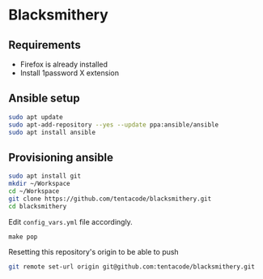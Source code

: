 # Blacksmithery

## Requirements

- Firefox is already installed
- Install 1password X extension

## Ansible setup

```bash
sudo apt update
sudo apt-add-repository --yes --update ppa:ansible/ansible
sudo apt install ansible
```

## Provisioning ansible

```bash
sudo apt install git
mkdir ~/Workspace
cd ~/Workspace
git clone https://github.com/tentacode/blacksmithery.git
cd blacksmithery
```

Edit `config_vars.yml` file accordingly.

```ssh
make pop
```

Resetting this repository's origin to be able to push

```bash
git remote set-url origin git@github.com:tentacode/blacksmithery.git
```
